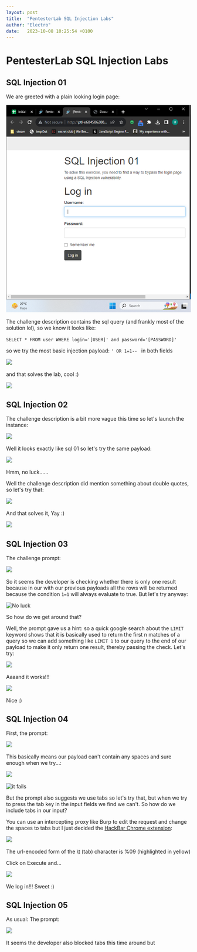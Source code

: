 ```yaml
---
layout: post
title:  "PentesterLab SQL Injection Labs"
author: "Electro"
date:   2023-10-08 10:25:54 +0100
---
```

# PentesterLab SQL Injection Labs

## SQL Injection 01
We are greeted with a plain looking login page:

![](/assets/sql_01_login_page.png)

The challenge description contains the sql query (and frankly most of the solution lol), so we know it looks like:

 ```SELECT * FROM user WHERE login='[USER]' and password='[PASSWORD]'```

 so we try the most basic injection payload:
```' OR 1=1-- ``` in both fields

![](/assets/sql_01_payload.png)

and that solves the lab, cool :)

![](/assets/sql_01_solved.png)

## SQL Injection 02

The challenge description is a bit more vague this time so let's launch the instance:

![](/assets/sql_02_login_page.png)

Well it looks exactly like sql 01 so let's try the same payload:

![](/assets/sql_02_invalid.png)

Hmm, no luck......

Well the challenge description did mention something about double quotes, so let's try that:

![](/assets/sql_02_double_quotes.png)

And that solves it, Yay :)

![](/assets/sql_02_solved.png)

## SQL Injection 03

The challenge prompt:

![ ](/assets/sql_03_prompt.png)

So it seems the developer is checking whether there is only one result because in our with our previous payloads all the rows will be returned because the condition ```1=1``` will always evaluate to true. But let's try anyway:

![No luck](/assets/sql_03_failed.png)


So how do we get around that?

Well, the prompt gave us a hint: so a quick google search about the ```LIMIT``` keyword shows that it is basically used to return the first n matches of a query so we can add something like ```LIMIT 1``` to our query to the end of our payload to make it only return one result, thereby passing the check. 
Let's try:

![ ](/assets/sql_03_limit.png)

Aaaand it works!!!

![ ](/assets/sql_03_solved.png)

Nice :)


## SQL Injection 04

First, the prompt:

![ ](/assets/sql_04_prompt.png)

This basically means our payload can't contain any spaces and sure enough when we try...:

![ ](/assets/sql_04_try_quotes.png)


![it fails](/assets/sql_04_failed.png)

But the prompt also suggests we use tabs so let's try that, but when we try to press the tab key in the input fields we find we can't. So how do we include tabs in our input? 

You can use an intercepting proxy like Burp to edit the request and change the spaces to tabs but I just decided the [HackBar Chrome extension](https://chrome.google.com/webstore/detail/hackbar/ginpbkfigcoaokgflihfhhmglmbchinc/related):


![ ](/assets/sql_04_hackbar.png)

The url-encoded form of the \t (tab) character is %09 (highlighted in yellow)

Click on Execute and...

![ ](/assets/sql_04_solved.png)

We log in!!! Sweet :)

## SQL Injection 05

As usual: The prompt:

![ ](/assets/sql_05_prompt.png)

It seems the developer also blocked tabs this time around but 